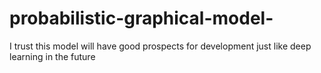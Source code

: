 # probabilistic-graphical-model-
I trust this model will have good prospects for development just like deep learning in the future
